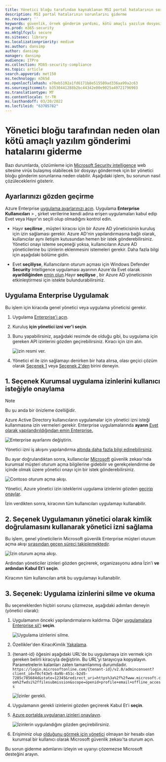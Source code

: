 ```yaml
---
title: Yönetici bloğu tarafından kaynaklanan MSI portal hatalarının sorunlarını giderme
description: MSI portal hatalarının sorunlarını giderme
ms.reviewer: ''
keywords: güvenlik, örnek gönderim yardımı, kötü amaçlı yazılım dosyası, virüs dosyası, truva dosyası, gönder, Microsoft'a gönder, örnek, virüs, truva, solucan, algılanmadı, algılanmadı, microsoft'a e-posta, kötü amaçlı yazılım e-posta gönder, Bunun kötü amaçlı yazılım olduğunu düşünüyorum, bunun bir virüs olduğunu düşünüyorum, virüs bu virüs olabilir, bu bir virüs, MSE algılanmadı, imza yok, algılama yok, şüpheli dosya,  MMPC, Microsoft Kötü Amaçlı Yazılımdan Koruma Merkezi, araştırmacı, analist, WDSI, güvenlik zekası
ms.prod: m365-security
ms.mktglfcycl: secure
ms.sitesec: library
ms.localizationpriority: medium
ms.author: dansimp
author: dansimp
manager: dansimp
audience: ITPro
ms.collection: M365-security-compliance
ms.topic: article
search.appverid: met150
ms.technology: m365d
ms.openlocfilehash: e70eb5192a1fd6171b8e515509ad336aa99a2c63
ms.sourcegitcommit: b3530441288b2bc44342e00e9025a49721796903
ms.translationtype: MT
ms.contentlocale: tr-TR
ms.lasthandoff: 03/20/2022
ms.locfileid: "63705782"
---
```

# <a name="troubleshooting-malware-submission-errors-caused-by-administrator-block"></a>Yönetici bloğu tarafından neden olan kötü amaçlı yazılım gönderimi hatalarını giderme
Bazı durumlarda, çözümleme için [Microsoft Security intelligence](https://www.microsoft.com/wdsi) web sitesine virüs bulaşmış olabilecek bir dosyayı göndermek için bir yönetici bloğu gönderim sorunlarına neden olabilir. Aşağıdaki işlem, bu sorunun nasıl çözüleceklerini gösterir.

## <a name="review-your-settings"></a>Ayarlarınızı gözden geçirme
Azure Enterprise [uygulama ayarlarınızı açın](https://portal.azure.com/#blade/Microsoft_AAD_IAM/StartboardApplicationsMenuBlade/UserSettings/menuId/). Uygulama **Enterprise** **Kullanıcıları** >  , şirket verilerine kendi adına erişen uygulamaları kabul edip Evet veya Hayır'ın seçili olup olmadığını kontrol edin.

- Hayır **seçilirse** , müşteri kiracısı için bir Azure AD yöneticisinin kuruluş için izin sağlaması gerekir. Azure AD'nin yapılandırmasına bağlı olarak, kullanıcılar aynı iletişim kutusundan hemen bir istek gönderebilirsiniz. Yönetici onayı isteme seçeneği yoksa, kullanıcıların Azure AD yöneticilerine bu izinlerin eklenmesini istemeleri gerekir. Daha fazla bilgi için aşağıdaki bölüme gidin.

- Evet **seçiliyse**, Kullanıcıların oturum açması için Windows Defender **Security** Intelligence uygulaması ayarının Azure'da Evet olarak **ayarildiğinden** [emin olun](https://portal.azure.com/#blade/Microsoft_AAD_IAM/ManagedAppMenuBlade/Properties/appId/f0cf43e5-8a9b-451c-b2d5-7285c785684d/objectId/4a918a14-4069-4108-9b7d-76486212d75d).Hayır **seçiliyse** , bir Azure AD yöneticisinin etkinleştirmesi için istekte bulundurabilirsiniz. 
  
## <a name="implement-required-enterprise-application-permissions"></a>Uygulama Enterprise Uygulamak 
Bu işlem için kiracıda genel yönetici veya uygulama yöneticisi gerekir.
 1. Uygulama [Enterprise'i açın](https://portal.azure.com/#blade/Microsoft_AAD_IAM/ManagedAppMenuBlade/Permissions/appId/f0cf43e5-8a9b-451c-b2d5-7285c785684d/objectId/4a918a14-4069-4108-9b7d-76486212d75d). 
 2. Kuruluş **için yönetici izni ver'i seçin**.
 3. Bunu yapabilirsiniz, aşağıdaki resimde de olduğu gibi, bu uygulama için gereken API izinlerini gözden geçirebilirsiniz. Kiracı için izin alın.

    ![izin resmi ver.](../../media/security-intelligence-images/msi-grant-admin-consent.jpg)

  4. Yönetici el ile izin sağlamayı denirken bir hata alırsa, olası geçici çözüm olarak [Seçenek 1](#option-1-approve-enterprise-application-permissions-by-user-request) veya [Seçenek 2'den](#option-2-provide-admin-consent-by-authenticating-the-application-as-an-admin) birini deneyin.
  
## <a name="option-1-approve-enterprise-application-permissions-by-user-request"></a>1. Seçenek Kurumsal uygulama izinlerini kullanıcı isteğiyle onaylama
> [!Note]
> Bu şu anda bir önizleme özelliğidir.

Azure Active Directory kullanıcıların uygulamalar için yönetici izni isteği kullanmasına izin vermeleri gerekir. Enterprise uygulamalarında **ayarın** [Evet olarak yapılandırıldığından emin Enterprise.](https://portal.azure.com/#blade/Microsoft_AAD_IAM/StartboardApplicationsMenuBlade/UserSettings/menuId/)

![Enterprise ayarlarını değiştirin.](../../media/security-intelligence-images/msi-enterprise-app-user-setting.jpg)

Yönetici izni iş akışını yapılandırma [altında daha fazla bilgi edinebilirsiniz](/azure/active-directory/manage-apps/configure-admin-consent-workflow).

Bu ayar doğrulandıktan sonra, kullanıcılar [Microsoft](https://www.microsoft.com/wdsi/filesubmission) güvenlik zekası'nda kurumsal müşteri oturum açma bilgilerine gidebilir ve gerekçelendirme de içinde olmak üzere yönetici onayı için bir istek gönderebilirsiniz.

![Contoso oturum açma akışı.](../../media/security-intelligence-images/msi-contoso-approval-required.png)

Yönetici, Azure yönetici izin isteklerini uygulama izinlerini gözden [geçirip onaylar](https://portal.azure.com/#blade/Microsoft_AAD_IAM/StartboardApplicationsMenuBlade/AccessRequests/menuId/).

İzin verdikten sonra, kiracının tüm kullanıcıları uygulamayı kullanabilir.
  
## <a name="option-2-provide-admin-consent-by-authenticating-the-application-as-an-admin"></a>2. Seçenek Uygulamanın yönetici olarak kimlik doğrulamasını kullanarak yönetici izni sağlama 
Bu işlem, genel yöneticilerin Microsoft güvenlik Enterprise müşteri oturum açma akışı [sırasından geçen süreci takiplemektedir](https://www.microsoft.com/wdsi/filesubmission).

![İzin oturum açma akışı.](../../media/security-intelligence-images/msi-microsoft-permission-required.jpg)

Ardından yöneticiler izinleri gözden geçirerek, organizasyonu adına İzin'i **ve ardından Kabul Et'i** **seçin**.

Kiracının tüm kullanıcıları artık bu uygulamayı kullanabilir.

## <a name="option-3-delete-and-readd-app-permissions"></a>3. Seçenek: Uygulama izinlerini silme ve okuma
Bu seçeneklerden hiçbiri sorunu çözmezse, aşağıdaki adımları deneyin (yönetici olarak):

1. Uygulamanın önceki yapılandırmalarını kaldırma. Diğer [uygulamalara Enterprise sil'i](https://portal.azure.com/#blade/Microsoft_AAD_IAM/ManagedAppMenuBlade/Properties/appId/f0cf43e5-8a9b-451c-b2d5-7285c785684d/objectId/982e94b2-fea9-4d1f-9fca-318cda92f90b) **seçin**.

   ![Uygulama izinlerini silme.](../../media/security-intelligence-images/msi-properties.png)

2. Özellikler'den KiracıKimlik [Yakalama](https://portal.azure.com/#blade/Microsoft_AAD_IAM/ActiveDirectoryMenuBlade/Properties).

3. {tenant-id} öğesini aşağıdaki URL'de bu uygulamaya izin vermek için gereken belirli kiracıyla değiştirin. Bu URL'yi tarayıcıya kopyalayın. Parametrelerin kalanları zaten tamamlanmış durumdadır. 
``https://login.microsoftonline.com/{tenant-id}/v2.0/adminconsent?client_id=f0cf43e5-8a9b-451c-b2d5-7285c785684d&state=12345&redirect_uri=https%3a%2f%2fwww.microsoft.com%2fwdsi%2ffilesubmission&scope=openid+profile+email+offline_access``

   ![İzinler gerekli.](../../media/security-intelligence-images/msi-microsoft-permission-requested-your-organization.png)

4. Uygulamanın gerekli izinlerini gözden geçirerek Kabul Et'i **seçin**. 

5. [Azure portalda uygulanan izinleri onaylayın](https://portal.azure.com/#blade/Microsoft_AAD_IAM/ManagedAppMenuBlade/Permissions/appId/f0cf43e5-8a9b-451c-b2d5-7285c785684d/objectId/ce60a464-5fca-4819-8423-bcb46796b051).

   ![İzinlerin uygulandığını gözden geçirebilirsiniz.](../../media/security-intelligence-images/msi-permissions.jpg)
   
6. Erişiminiz olup [olduğunu görmek için yönetici](https://www.microsoft.com/wdsi/filesubmission) olmayan bir hesabı olan kurumsal bir kullanıcı olarak Microsoft güvenlik zekası'ta oturum açın.

 Bu sorun giderme adımlarını izleyin ve uyarıyı çözemezse Microsoft desteğini arayın.